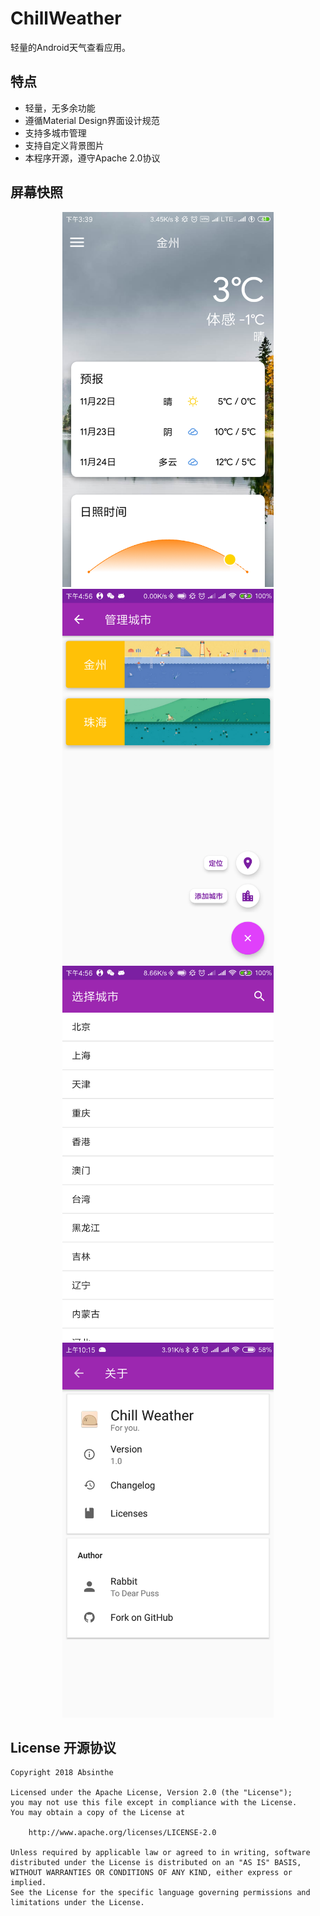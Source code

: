# ChillWeather
轻量的Android天气查看应用。

## 特点
- 轻量，无多余功能
- 遵循Material Design界面设计规范
- 支持多城市管理
- 支持自定义背景图片
- 本程序开源，遵守Apache 2.0协议

## 屏幕快照
<div align="center">
<img src="https://github.com/zhaobozhen/chillweather/raw/master/sampledata/Screenshot_1.png" height="600px" alt="snap1" >           <img src="https://github.com/zhaobozhen/chillweather/raw/master/sampledata/Screenshot_2.png" height="600px" alt="snap2" >    
</div>
<div align="center">
<img src="https://github.com/zhaobozhen/chillweather/raw/master/sampledata/Screenshot_3.png" height="600px" alt="snap3" >           <img src="https://github.com/zhaobozhen/chillweather/raw/master/sampledata/Screenshot_4.png" height="600px" alt="snap4" >    
</div>


## License 开源协议

```
Copyright 2018 Absinthe

Licensed under the Apache License, Version 2.0 (the "License");
you may not use this file except in compliance with the License.
You may obtain a copy of the License at

    http://www.apache.org/licenses/LICENSE-2.0

Unless required by applicable law or agreed to in writing, software
distributed under the License is distributed on an "AS IS" BASIS,
WITHOUT WARRANTIES OR CONDITIONS OF ANY KIND, either express or implied.
See the License for the specific language governing permissions and
limitations under the License.
```

